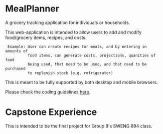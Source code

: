 # MealPlanner
A grocery tracking application for individuals or households.

This web-application is intended to allow users to add and modify food/grocery
items, recipes, and costs.

     Example: User can create recipes for meals, and by entering in amounts of
              food items, can generate costs, projections, quanities of food
              being used, that need to be used, and that need to be purchased
              to replenish stock (e.g. refrigerator)
              
This is meant to be fully supported by both desktop and mobile browsers.

Please check the coding guidelines [here](CONTRIBUTING.md).

# Capstone Experience

This is intended to be the final project for Group 8's SWENG 894 class.
